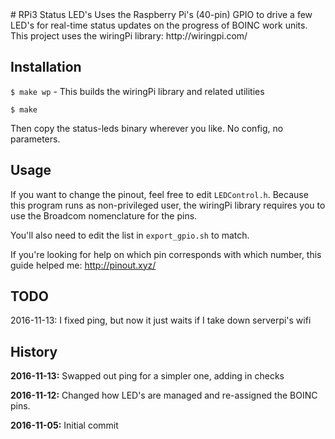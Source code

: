 <snippet>
# RPi3 Status LED's
Uses the Raspberry Pi's (40-pin) GPIO to drive a few LED's for real-time status
updates on the progress of BOINC work units. This project uses the wiringPi
library: http://wiringpi.com/

## Installation
`$ make wp` - This builds the wiringPi library and related utilities

`$ make`

Then copy the status-leds binary wherever you like. No config, no parameters.

## Usage
If you want to change the pinout, feel free to edit `LEDControl.h`. Because this
program runs as non-privileged user, the wiringPi library requires you to use
the Broadcom nomenclature for the pins.

You'll also need to edit the list in `export_gpio.sh` to match.

If you're looking for help on which pin corresponds with which number, this
guide helped me: http://pinout.xyz/

## TODO
2016-11-13: I fixed ping, but now it just waits if I take down serverpi's wifi

## History
**2016-11-13:** Swapped out ping for a simpler one, adding in checks

**2016-11-12:** Changed how LED's are managed and re-assigned the
  BOINC pins.

**2016-11-05:** Initial commit
</snippet>
